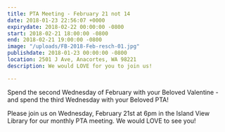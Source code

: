 ```yaml
---
title: PTA Meeting - February 21 not 14
date: 2018-01-23 22:56:07 +0000
expirydate: 2018-02-22 00:00:00 -0800
start: 2018-02-21 18:00:00 -0800
end: 2018-02-21 19:00:00 -0800
image: "/uploads/FB-2018-Feb-resch-01.jpg"
publishdate: 2018-01-23 00:00:00 -0800
location: 2501 J Ave, Anacortes, WA 98221
description: We would LOVE for you to join us!

---
```

Spend the second Wednesday of February with your Beloved Valentine - and spend the third Wednesday with your Beloved PTA!

Please join us on Wednesday, February 21st at 6pm in the Island View Library for our monthly PTA meeting.  We would LOVE to see you!